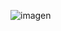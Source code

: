 <!-- !Este sitio web es un sitio ficitisio de Netflix -->
<!-- *Es desarrollado con fines educativos, con el fin de practicar Desarrollo de Software -->
<!-- ? Desarrollado por: David Cardozo! -->

![imagen](https://github.com/Mr-S4mura1/Netflix-Pr/assets/113269686/cc195ba1-0599-4a9a-84e4-b4faf04375f0)


